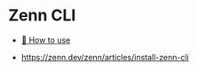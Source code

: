 # Zenn CLI

* [📘 How to use](https://zenn.dev/zenn/articles/zenn-cli-guide)

- https://zenn.dev/zenn/articles/install-zenn-cli
